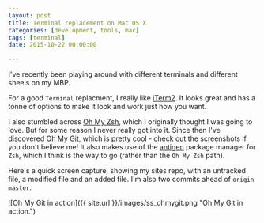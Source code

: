 ```yaml
---
layout: post
title: Terminal replacement on Mac OS X
categories: [development, tools, mac]
tags: [terminal]
date: 2015-10-22 00:00:00

---
```


I've recently been playing around with different terminals and different sheels on my MBP.

For a good `Terminal` replacment, I really like [iTerm2](https://www.iterm2.com). It looks great and has a tonne of options to make it look and work just how you want.

I also stumbled across [Oh My Zsh](https://github.com/robbyrussell/oh-my-zsh), which I originally thought I was going to love. But for some reason I never really got into it. Since then I've discovered [Oh My Git](https://github.com/arialdomartini/oh-my-git), which is pretty cool - check out the screenshots if you don't believe me! It also makes use of the [antigen](https://github.com/zsh-users/antigen) package manager for `Zsh`, which I think is the way to go (rather than the `Oh My Zsh` path).

Here's a quick screen capture, showing my sites repo, with an untracked file, a modified file and an added file. I'm also two commits ahead of `origin master`.

![Oh My Git in action]({{ site.url }}/images/ss_ohmygit.png "Oh My Git in action.") 
